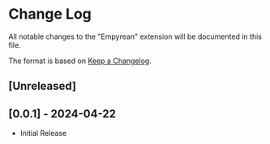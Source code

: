 # Change Log

All notable changes to the "Empyrean" extension will be documented in this file.

The format is based on [Keep a Changelog](http://keepachangelog.com/).

## [Unreleased]

## [0.0.1] - 2024-04-22

- Initial Release
